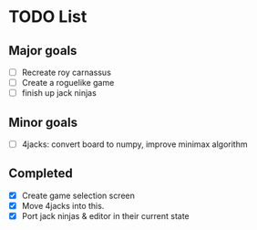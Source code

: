 # TODO List

## Major goals

-   [ ] Recreate roy carnassus
-   [ ] Create a roguelike game
-   [ ] finish up jack ninjas

## Minor goals

-   [ ] 4jacks: convert board to numpy, improve minimax algorithm

## Completed

-   [x] Create game selection screen
-   [x] Move 4jacks into this.
-   [x] Port jack ninjas & editor in their current state
